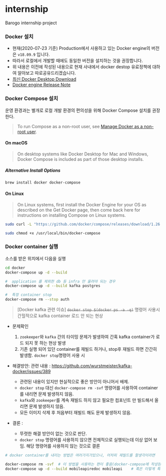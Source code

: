 # internship

Barogo internship project

### Docker 설치

- 현재(2020-07-23 기준) Production에서 사용하고 있는 Docker engine의 버전은 `v18.09.9` 입니다.
- 따라서 로컬에서 개발할 때에도 동일한 버전을 설치하는 것을 권장합니다.
- 위 내용은 이전에 작성된 내용으로 현재 사내에서 docker destop 유료정책에 대하여 알아보고 따로공유드리겠습니다.
- [최신 Docker Desktop Download](https://download.docker.com/mac/stable/Docker.dmg)
- [Docker engine Release Note](https://docs.docker.com/engine/release-notes/18.09/)

### Docker Compose 설치
운영 환경과는 별개로 로컬 개발 환경의 편의성을 위해 Docker Compose 설치를 권장한다.

> To run Compose as a non-root user, see [Manage Docker as a non-root user](https://docs.docker.com/engine/install/linux-postinstall/).

#### On macOS

> On desktop systems like Docker Desktop for Mac and Windows, Docker Compose is included as part of those desktop installs.

##### Alternative Install Options
```bash
brew install docker docker-compose
```

#### On Linux

> On Linux systems, first install the Docker Engine for your OS as described on the Get Docker page, then come back here for instructions on installing Compose on Linux systems.

```bash
sudo curl -L "https://github.com/docker/compose/releases/download/1.26.2/docker-compose-$(uname -s)-$(uname -m)" -o /usr/local/bin/docker-compose

sudo chmod +x /usr/local/bin/docker-compose
```

### Docker container 실행

소스를 받은 위치에서 다음을 실행

```bash
cd docker
docker-compose up -d --build

#  application 를 제외한 db 등 infra 만 올려야 되는 경우
docker-compose up -d --build kafka postgres

#  특정 container stop
docker-compose rm --stop auth
```

> [Docker kafka 관련 이슈] ~~`docker stop $(docker ps -a -q)`~~ 명령어 사용시 간헐적으로 kafka container 로드 안 되는 현상

  - 문제확인

    1. `zookeeper`와 `kafka` 간의 타이밍 문제가 발생하여 간혹 kafka container가 로드 되지 못 하는 현상 발생
    2. 기존 실행 되어 있던 container를 재빌드 하거나, stop후 재빌드 하면 간간히 발생함. `docker stop`명령어 사용 시

  - 해결방안:
    관련 내용 : https://github.com/wurstmeister/kafka-docker/issues/389
    - 관련된 내용이 있지만 현실적으로 좋은 방안이 아니어서 배제.
    - `docker stop` 대신  `docker-compose rm -svf`  명령어를 사용하여 container를 내리면 문제 발생하지 않음.
    - `kafka`와 `zookeeper`를 계속 재빌드 하지 않고 필요한 컴포넌트 만 빌드해서 올리면 문제 발생하지 않음.
    - 모든 이미지 삭제 후 처음부터 재빌드 해도 문제 발생하지 않음.

  - 결론 :
    - 뚜렷한 해결 방안이 없는 것으로 판단.
    - `docker stop`  명령어를 사용하지 않으면 전체적으로 실행되는데 이상 없어 보임. 해당 명령어를 사용하지 않는 것으로 결론

  ```bash
  # docker container를 내리는 방법은 여러가지가있으나, 어차피 재빌드를 할생각이라면

  docker-compose rm -svf  # 이 방법을 사용하는 편이 좋음(docker-compose에 작성된 container 전체 삭제)
  docker-compose up -d --build mobileapiredoc mobileapi    # 혹은 이렇게 특정 컴포넌트 만 재빌드 한다면 해당 이슈 발생하지 않음.
  ```


